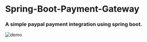 # Spring-Boot-Payment-Gateway

### A simple paypal payment integration using spring boot. 

![demo](https://github.com/Nuralam51/Spring-Boot-Payment-Gateway/blob/e7b0f175ae2f9385e8b6fed61ae5f1e12fccc315/src/main/resources/static/demo.png)
